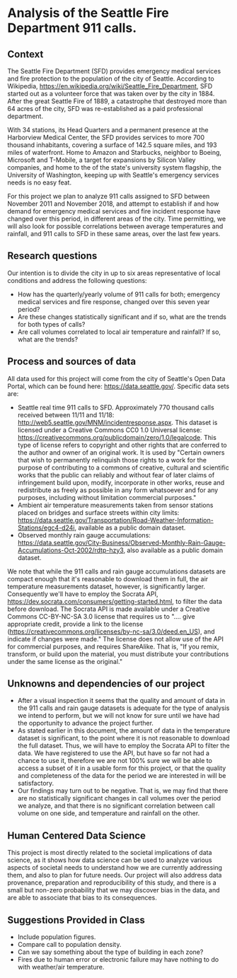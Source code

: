 # Analysis of the Seattle Fire Department 911 calls.

## Context

The Seattle Fire Department (SFD) provides emergency medical services and fire protection to the population of the city of Seattle. According to Wikipedia, https://en.wikipedia.org/wiki/Seattle_Fire_Department, SFD started out as a volunteer force that was taken over by the city in 1884. After the great Seattle Fire of 1889, a catastrophe that destroyed more than 64 acres of the city, SFD was re-established as a paid professional department. 

With 34 stations, its Head Quarters and a permanent presence at the Harborview Medical Center, the SFD provides services to more 700 thousand inhabitants, covering a surface of 142.5 square miles, and 193 miles of waterfront.
Home to Amazon and Starbucks, neighbor to Boeing, Microsoft and T-Mobile, a target for expansions by Silicon Valley companies, and home to the of the state's university system flagship, the University of Washington, keeping up with Seattle's emergency services needs is no easy feat.

For this project we plan to analyze 911 calls assigned to SFD between November 2011 and November 2018, and attempt to establish if and how demand for emergency medical services and fire incident response have changed over this period, in different areas of the city. Time permitting, we will also look for possible correlations between average temperatures and rainfall, and 911 calls to SFD in these same areas, over the last few years.

## Research questions

Our intention is to divide the city in up to six areas representative of local conditions and address the following questions:

- How has the quarterly/yearly volume of 911 calls for both; emergency medical services and fire response, changed over this seven year period?
- Are these changes statistically significant and if so, what are the trends for both types of calls?
- Are call volumes correlated to local air temperature and rainfall? If so, what are the trends?

## Process and sources of data

All data used for this project will come from the city of Seattle's Open Data Portal, which can be found here: https://data.seattle.gov/. Specific data sets are:

- Seattle real time 911 calls to SFD. Approximately 770 thousand calls received between 11/11 and 11/18: http://web5.seattle.gov/MNM/incidentresponse.aspx. This dataset is licensed under a Creative Commons CC0 1.0 Universal license: https://creativecommons.org/publicdomain/zero/1.0/legalcode. This type of license refers to copyright and other rights that are conferred to the author and owner of an original work. It is used by "Certain owners that wish to permanently relinquish those rights to a work for the purpose of contributing to a commons of creative, cultural and scientific works that the public can reliably and without fear of later claims of infringement build upon, modify, incorporate in other works, reuse and redistribute as freely as possible in any form whatsoever and for any purposes, including without limitation commercial purposes."
- Ambient air temperature measurements taken from sensor stations placed on bridges and surface streets within city limits: https://data.seattle.gov/Transportation/Road-Weather-Information-Stations/egc4-d24i, available as a public domain dataset.
- Observed monthly rain gauge accumulations: https://data.seattle.gov/City-Business/Observed-Monthly-Rain-Gauge-Accumulations-Oct-2002/rdtp-hzy3, also available as a public domain dataset.

We note that while the 911 calls and rain gauge accumulations datasets are compact enough that it's reasonable to download them in full, the air temperature measurements dataset, however, is significantly larger. Consequently we'll have to employ the Socrata API, https://dev.socrata.com/consumers/getting-started.html, to filter the data before download. The Socrata API is made available under a Creative Commons CC-BY-NC-SA 3.0 license that requires us to ".... give appropriate credit, provide a link to the license (https://creativecommons.org/licenses/by-nc-sa/3.0/deed.en_US), and indicate if changes were made." The license does not allow use of the API for commercial purposes, and requires ShareAlike. That is, "If you remix, transform, or build upon the material, you must distribute your contributions under the same license as the original."

## Unknowns and dependencies of our project

- After a visual inspection it seems that the quality and amount of data in the 911 calls and rain gauge datasets is adequate for the type of analysis we intend to perform, but we will not know for sure until we have had the opportunity to advance the project further.
- As stated earlier in this document, the amount of data in the temperature dataset is significant, to the point where it is not reasonable to download the full dataset. Thus, we will have to employ the Socrata API to filter the data. We have registered to use the API, but have so far not had a chance to use it, therefore we are not 100% sure we will be able to access a subset of it in a usable form for this project, or that the quality and completeness of the data for the period we are interested in will be satisfactory.
- Our findings may turn out to be negative. That is, we may find that there are no statistically significant changes in call volumes over the period we analyze, and that there is no significant correlation between call volume on one side, and temperature and rainfall on the other.

## Human Centered Data Science

This project is most directly related to the societal implications of data science, as it shows how data science can be used to analyze various aspects of societal needs to understand how we are currently addressing them, and also to plan for future needs. Our project will also address data provenance, preparation and reproducibility of this study, and there is a small but non-zero probability that we may discover bias in the data, and are able to associate that bias to its consequences.

## Suggestions Provided in Class

- Include population figures.
- Compare call to population density.
- Can we say something about the type of building in each zone?
- Fires due to human error or electronic failure may have nothing to do with weather/air temperature.